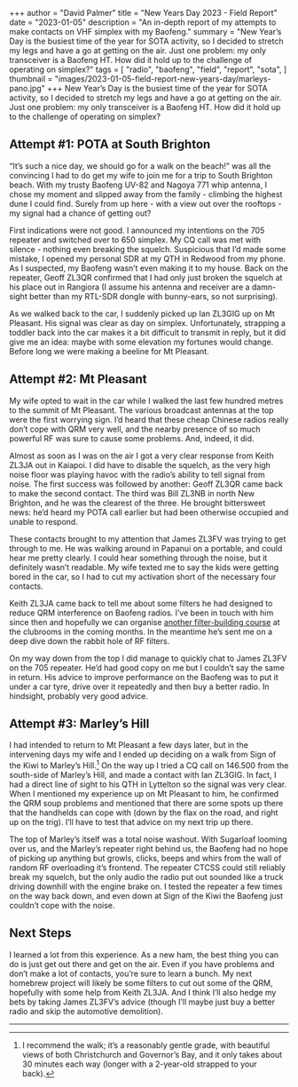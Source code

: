 +++
author = "David Palmer"
title = "New Years Day 2023 - Field Report"
date = "2023-01-05"
description = "An in-depth report of my attempts to make contacts on VHF simplex with my Baofeng."
summary = "New Year’s Day is the busiest time of the year for SOTA activity, so I decided to stretch my legs and have a go at getting on the air. Just one problem: my only transceiver is a Baofeng HT. How did it hold up to the challenge of operating on simplex?"
tags = [
    "radio",
    "baofeng",
    "field",
    "report",
    "sota",
]
thumbnail = "images/2023-01-05-field-report-new-years-day/marleys-pano.jpg"
+++
New Year’s Day is the busiest time of the year for SOTA activity, so I decided to stretch my legs and have a go at getting on the air. Just one problem: my only transceiver is a Baofeng HT. How did it hold up to the challenge of operating on simplex?

## Attempt #1: POTA at South Brighton
“It’s such a nice day, we should go for a walk on the beach!” was all the convincing I had to do get my wife to join me for a trip to South Brighton beach. With my trusty Baofeng UV-82 and Nagoya 771 whip antenna, I chose my moment and slipped away from the family - climbing the highest dune I could find. Surely from up here - with a view out over the rooftops - my signal had a chance of getting out?

First indications were not good. I announced my intentions on the 705 repeater and switched over to 650 simplex. My CQ call was met with silence - nothing even breaking the squelch. Suspicious that I’d made some mistake, I opened my personal SDR at my QTH in Redwood from my phone. As I suspected, my Baofeng wasn’t even making it to my house. Back on the repeater, Geoff ZL3QR confirmed that I had only just broken the squelch at his place out in Rangiora (I assume his antenna and receiver are a damn-sight better than my RTL-SDR dongle with bunny-ears, so not surprising).

As we walked back to the car, I suddenly picked up Ian ZL3GIG up on Mt Pleasant. His signal was clear as day on simplex. Unfortunately, strapping a toddler back into the car makes it a bit difficult to transmit in reply, but it did give me an idea: maybe with some elevation my fortunes would change. Before long we were making a beeline for Mt Pleasant.

## Attempt #2: Mt Pleasant
My wife opted to wait in the car while I walked the last few hundred metres to the summit of Mt Pleasant. The various broadcast antennas at the top were the first worrying sign. I’d heard that these cheap Chinese radios really don’t cope with QRM very well, and the nearby presence of so much powerful RF was sure to cause some problems. And, indeed, it did.

Almost as soon as I was on the air I got a very clear response from Keith ZL3JA out in Kaiapoi. I did have to disable the squelch, as the very high noise floor was playing havoc with the radio’s ability to tell signal from noise. The first success was followed by another: Geoff ZL3QR came back to make the second contact. The third was Bill ZL3NB in north New Brighton, and he was the clearest of the three. He brought bittersweet news: he’d heard my POTA call earlier but had been otherwise occupied and unable to respond.

These contacts brought to my attention that James ZL3FV was trying to get through to me. He was walking around in Papanui on a portable, and could hear me pretty clearly. I could hear something through the noise, but it definitely wasn’t readable. My wife texted me to say the kids were getting bored in the car, so I had to cut my activation short of the necessary four contacts.

Keith ZL3JA came back to tell me about some filters he had designed to reduce QRM interference on Baofeng radios. I’ve been in touch with him since then and hopefully we can organise [another filter-building course](https://chchhamradio.org.nz/filter-project-2nd-round-31st-october-2021/) at the clubrooms in the coming months. In the meantime he’s sent me on a deep dive down the rabbit hole of RF filters.

On my way down from the top I did manage to quickly chat to James ZL3FV on the 705 repeater. He’d had good copy on me but I couldn’t say the same in return. His advice to improve performance on the Baofeng was to put it under a car tyre, drive over it repeatedly and then buy a better radio. In hindsight, probably very good advice.

## Attempt #3: Marley’s Hill
I had intended to return to Mt Pleasant a few days later, but in the intervening days my wife and I ended up deciding on a walk from Sign of the Kiwi to Marley’s Hill.[^1] On the way up I tried a CQ call on 146.500 from the south-side of Marley’s Hill, and made a contact with Ian ZL3GIG. In fact, I had a direct line of sight to his QTH in Lyttelton so the signal was very clear. When I mentioned my experience up on Mt Pleasant to him, he confirmed the QRM soup problems and mentioned that there are some spots up there that the handhelds can cope with (down by the flax on the road, and right up on the trig). I’ll have to test that advice on my next trip up there.

The top of Marley’s itself was a total noise washout. With Sugarloaf looming over us, and the Marley’s repeater right behind us, the Baofeng had no hope of picking up anything but growls, clicks, beeps and whirs from the wall of random RF overloading it’s frontend. The repeater CTCSS could still reliably break my squelch, but the only audio the radio put out sounded like a truck driving downhill with the engine brake on. I tested the repeater a few times on the way back down, and even down at Sign of the Kiwi the Baofeng just couldn’t cope with the noise.

## Next Steps
I learned a lot from this experience. As a new ham, the best thing you can do is just get out there and get on the air. Even if you have problems and don’t make a lot of contacts, you’re sure to learn a bunch. My next homebrew project will likely be some filters to cut out some of the QRM, hopefully with some help from Keith ZL3JA. And I think I’ll also hedge my bets by taking James ZL3FV’s advice (though I’ll maybe just buy a better radio and skip the automotive demolition).

***

[^1]: I recommend the walk; it’s a reasonably gentle grade, with beautiful views of both Christchurch and Governor’s Bay, and it only takes about 30 minutes each way (longer with a 2-year-old strapped to your back).